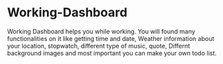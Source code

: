 # Working-Dashboard
Working Dashboard helps you while working. You will found many functionalities on it like getting time and date, Weather information about your location, stopwatch, different type of music, quote, Differnt background images and most important you can make your own todo list.
